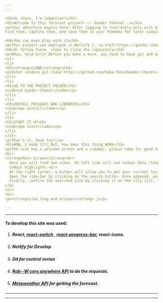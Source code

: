 ```yaml
---
---

<h5>Hi there, I’m Sebastian!</h5>
<h2>Welcome to this forecast project! 👉 Gueder Channel 👈</h2>
<p>Your adventure begins here! After logging in (currently only with Google) you can enter the world of Pokémon!
Find them, capture them, and save them to your Pokédex for later viewing.</p>

<h4>You can even play with it</h4>
<p>This project was deployed in Netlify 🙌. <a href="https://gueder-channel.netlify.app/" title="https://gueder-channel.netlify.app/">Here</a></p>
<h4>Or follow these  steps to clone the repository</h4>
<p>Whoa, hold on!👮‍♂️ Before you make a move, you need to have git and npm installed on your PC.
<ol>
<li>
<h5><strong>CLONE</strong></h5>
<p>Enter <code>$ git clone https://github.com/Seba-Toso/Gueder-Chanel</code> in your <code>command shell </code>and then press ENTER.</p>
</li>
<li>
<h5>GO TO THE PROJECT FOLDER</h5>
<code>cd Gueder-Chanel</code></p>
</li>
<li>
<h5>INSTALL PACKAGES AND LIBRARIES</h5>
<code>npm install</code></p>
</li>
<li>
<h5>START IT UP<h5>
<code>npm start</code></p>
</li>
</ol>
<p>That's it, have fun!</p>
<h2>WOW, I made it!🤯 But, how does this thing WORK</h2>
<p>The site has a welcome screen and a sidebar, please take for good to read all displayed data about global warming and climate change. <br>
<br>
<strong>Main Screen</strong><br>
  Here you will find two views. On left side will see todays data (temperature, weather state, and location) and on the right side will be the week forecast and
  todays highligths.<br>
  At top-right corner, a button will allow you to get your current location and will show forecast. <br>
  Open the side-bar by clicking on the search button. Once oppened, you can search for cities using the input field.
  Finally, confirm the searched city by clicking it on the city list, the forecast will be fetched and data will be shown.
</p>
<br>
<br>
<p><strong>Live long and prosper</strong> 🖖</p>

---
```

---

<h4>To develop this site was used:</h4>
<ol>
  <li>
    <h5>React, <a href="https://www.npmjs.com/package/react-switch" title="https://www.npmjs.com/package/react-switch">react-switch</a> , <a href="https://www.npmjs.com/package/@ramonak/react-progress-bar" title="https://www.npmjs.com/package/@ramonak/react-progress-barh">react-progress-bar</a>, react-icons.
    </h5>
  </li>
  <li>
    <h5>Netlify for Develop</h5>
  </li>
   <li>
    <h5>Git for control verion</h5>
  </li>
  <li>
    <h5><a href="https://github.com/Rob--W/cors-anywhere" title="https://github.com/Rob--W/cors-anywhere">Rob--W cors anywhere API</a> to do the requests.</h5>
  </li>
  <li>
    <h5><a href="https://www.metaweather.com/api/" title="https://www.metaweather.com/api/">Metaweather API</a> for getting the forecast.</h5>
  </li>
</ol>

---
---

